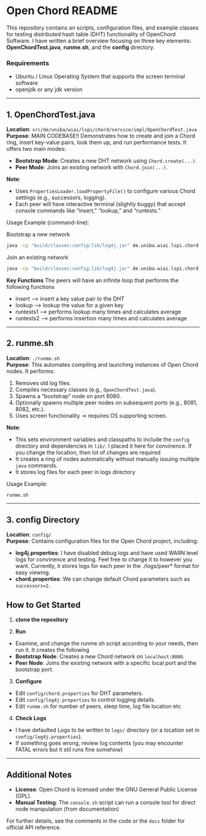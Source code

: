 # Open Chord README

This repository contains an scripts, configuration files, and example classes for testing distributed hash table (DHT) functionality of OpenChord Software. I have written a brief overview focusing on three key elements: **OpenChordTest.java**, **runme.sh**, and the **config** directory.

### Requirements
- Ubuntu / Linux Operating System that supports the screen terminal software
- openjdk or any jdk version


---

## 1. OpenChordTest.java

**Location**: `src/de/uniba/wiai/lspi/chord/service/impl/OpenChordTest.java`  
**Purpose**: MAIN CODEBASE!! Demonstrates how to create and join a Chord ring, insert key-value pairs, look them up, and run performance tests. It offers two main modes:
- **Bootstrap Mode**: Creates a new DHT network using `Chord.create(...)`.
- **Peer Mode**: Joins an existing network with `Chord.join(...)`.

**Note**:  
- Uses `PropertiesLoader.loadPropertyFile()` to configure various Chord settings (e.g., successors, logging).  
- Each peer will have interactive terminal (slightly buggy) that accept console commands like “insert,” “lookup,” and “runtests.”  

Usage Example (command-line):

Bootstrap a new network

```bash
java -cp "build/classes:config:lib/log4j.jar" de.uniba.wiai.lspi.chord.service.impl.OpenChordTest bootstrap
```

Join an existing network

```bash
java -cp "build/classes:config:lib/log4j.jar" de.uniba.wiai.lspi.chord.service.impl.OpenChordTest peer localhost:8081 localhost:8080
```

**Key Functions**
The peers will have an infinite loop that performs the following functions

- insert --> insert a key value pair to the DHT
- lookup --> lookup the value for a given key
- runtests1 --> performs lookup many times and calculates average
- runtests2 --> performs insertion many times and calculates average

---

## 2. runme.sh

**Location**: `./runme.sh`  
**Purpose**: This automates compiling and launching instances of Open Chord nodes. It performs:
1. Removes old log files.
2. Compiles necessary classes (e.g., `OpenChordTest.java`).
3. Spawns a “bootstrap” node on port 8080.
4. Optionally spawns multiple peer nodes on subsequent ports (e.g., 8081, 8082, etc.).
5. Uses screen functionality -> requires OS supporting screen.

**Note**:
- This sets environment variables and classpaths to include the `config` directory and dependencies in `lib/`. I placed it here for convinence. If you change the location, then lot of changes are required
- It creates a ring of nodes automatically without manually issuing multiple `java` commands.
- It stores log files for each peer in logs directory


Usage Example:

```bash 
runme.sh
```

---

## 3. config Directory

**Location**: `config/`  
**Purpose**: Contains configuration files for the Open Chord project, including:
- **log4j.properties**: I have disabled debug logs and have used WARN level logs for convinence and testing. Feel free to change it to however you want. Currently, it stores logs for each peer in the ./logs/peer* format for easy viewing.  
- **chord.properties**: We can change default Chord parameters such as `successors=2`.



## How to Get Started

1. **clone the repository**

2. **Run**  
- Examine, and change the runme.sh script according to your needs, then run it. It creates the following
- **Bootstrap Node**: Creates a new Chord network on `localhost:8080`.  
- **Peer Node**: Joins the existing network with a specific local port and the bootstrap port.

3. **Configure**  
- Edit `config/chord.properties` for DHT parameters.  
- Edit `config/log4j.properties` to control logging details.
- Edit `runme.sh` for number of peers, sleep time, log file location etc

4. **Check Logs**  
- I have defaulted Logs to be written to `logs/` directory (or a location set in `config/log4j.properties`).  
- If something goes wrong, review log contents (you may encounter FATAL errors but it stil runs fine somehow)
---

## Additional Notes

- **License**: Open Chord is licensed under the GNU General Public License (GPL).   
- **Manual Testing**: The `console.sh` script can run a console tool for direct node manipulation (from documentation)

For further details, see the comments in the code or the `docs` folder for official API reference.
